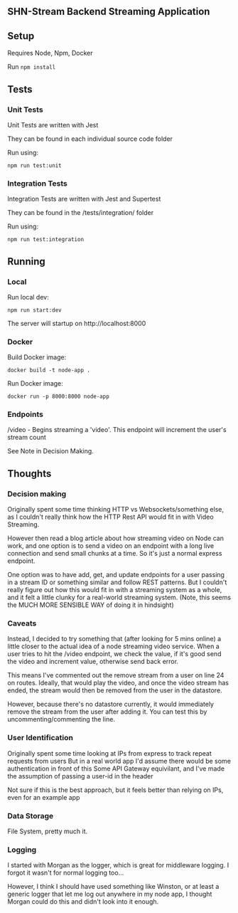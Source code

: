 ## SHN-Stream Backend Streaming Application

## Setup 

Requires Node, Npm, Docker

Run `npm install`

## Tests

### Unit Tests

Unit Tests are written with Jest

They can be found in each individual source code folder

Run using:

```
npm run test:unit
```

### Integration Tests

Integration Tests are written with Jest and Supertest

They can be found in the /tests/integration/ folder

Run using:

```
npm run test:integration
```

## Running

### Local

Run local dev:

```
npm run start:dev
```

The server will startup on http://localhost:8000

### Docker

Build Docker image:

```
docker build -t node-app .
```

Run Docker image:

```
docker run -p 8000:8000 node-app
```

### Endpoints

/video - Begins streaming a 'video'. This endpoint will increment the user's stream count

See Note in Decision Making. 

## Thoughts

### Decision making

Originally spent some time thinking HTTP vs Websockets/something else, as I couldn't really think how the HTTP Rest API would fit in with Video Streaming.

However then read a blog article about how streaming video on Node can work, and one option is to send a video on an endpoint with a long live connection and send small chunks at a time. So it's just a normal express endpoint.

One option was to have add, get, and update endpoints for a user passing in a stream ID or something similar and follow REST patterns. But I couldn't really figure out how this would fit in with a streaming system as a whole, and it felt a little clunky for a real-world streaming system.
(Note, this seems the MUCH MORE SENSIBLE WAY of doing it in hindsight)

### Caveats

Instead, I decided to try something that (after looking for 5 mins online) a little closer to the actual idea of a node streaming video service. When a user tries to hit the /video endpoint, we check the value, if it's good send the video and increment value, otherwise send back error. 

This means I've commented out the remove stream from a user on line 24 on routes. 
Ideally, that would play the video, and once the video stream has ended, the stream would then be removed from the user in the datastore. 

However, because there's no datastore currently, it would immediately remove the stream from the user after adding it. You can test this by uncommenting/commenting the line. 

### User Identification

Originally spent some time looking at IPs from express to track repeat requests from users
But in a real world app I'd assume there would be some authentication in front of this
Some API Gateway equivilant, and I've made the assumption of passing a user-id in the header

Not sure if this is the best approach, but it feels better than relying on IPs, even for an example app

### Data Storage

File System, pretty much it.

### Logging

I started with Morgan as the logger, which is great for middleware logging. I forgot it wasn't for normal logging too...

However, I think I should have used something like Winston, or at least a generic logger that let me log out anywhere in my node app, I thought Morgan could do this and didn't look into it enough.
